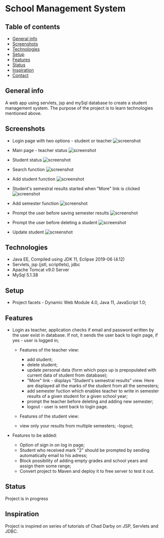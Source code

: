

# School Management System
> 

## Table of contents
* [General info](#general-info)
* [Screenshots](#screenshots)
* [Technologies](#technologies)
* [Setup](#setup)
* [Features](#features)
* [Status](#status)
* [Inspiration](#inspiration)
* [Contact](#contact)

## General info
A web app using servlets, jsp and mySql database to create a student management system. 
The purpose of the project is to learn technologies mentioned above.


## Screenshots

* Login page with two options - student or teacher
![screenshot](https://user-images.githubusercontent.com/46251960/68549076-7222ac80-03f4-11ea-8b75-8df557736b28.png)

* Main page - teacher status
![screenshot](https://user-images.githubusercontent.com/46251960/68549092-a7c79580-03f4-11ea-8b86-4a1915fbd96a.png)

* Student status
![screenshot](https://user-images.githubusercontent.com/46251960/68623400-b6857980-04d4-11ea-940e-fbad7d8b5c4a.png)

* Search function
![screenshot](https://user-images.githubusercontent.com/46251960/68549101-c332a080-03f4-11ea-9582-be5a4f9d6aca.png)

* Add student function
![screenshot](https://user-images.githubusercontent.com/46251960/68623450-d9b02900-04d4-11ea-8553-ac3389f9efb7.png)

* Student's semestral results started when "More" link is clicked
![screenshot](https://user-images.githubusercontent.com/46251960/68623960-fc8f0d00-04d5-11ea-8cf2-eaa81cdd0dfd.png)

* Add semester function
![screenshot](https://user-images.githubusercontent.com/46251960/68623849-b3d75400-04d5-11ea-862e-8e4c2052da88.png)

* Prompt the user before saving semester results
![screenshot](https://user-images.githubusercontent.com/46251960/68623995-10d30a00-04d6-11ea-8a86-27a50f188787.png)

* Prompt the user before deleting a student
![screenshot](https://user-images.githubusercontent.com/46251960/68549302-f70ec580-03f6-11ea-97ff-edf58174a047.png)

* Update student
![screenshot](https://user-images.githubusercontent.com/46251960/68623483-e9c80880-04d4-11ea-8808-b7579f9961b7.png)

## Technologies
* Java EE, Compiled using JDK 11, Eclipse 2019-06 (4.12)
* Servlets, jsp (jstl, scriptlets), jdbc
* Apache Tomcat v9.0 Server
* MySql 5.1.38


## Setup
* Project facets - Dynamic Web Module 4.0, Java 11, JavaScript 1.0;


## Features
* Login as teacher, application checks if email and password written by the user exist in database. If not, it sends the user
back to login page, if yes - user is logged in;

   * Features of the teacher view:
     - add student;
     - delete student;
     - update personal data (form which pops up is prepopulated with current data of student from database);
     - "More" link - displays "Student's semestral results" view. Here are displayed all the marks of the student
       from all the semesters;
     - add semester fuction which enables teacher to write in semester results of a given student for a given school year;
     - prompt the teacher before deleting and adding new semester;
     - logout - user is sent back to login page.
     
   * Features of the student view:
   - view only your results from multiple semesters;
   -logout;

* Features to be added:

    - Option of sign in on log in page;
    - Student who received mark "2" should be prompted by sending automatically email to his adress;
    - Block possibility of adding empty grades and school years and assign them some range;
    - Convert project to Maven and deploy it to free server to test it out.

## Status
Project is in progress

## Inspiration
Project is inspired on series of tutorials of Chad Darby on JSP, Servlets and JDBC.


